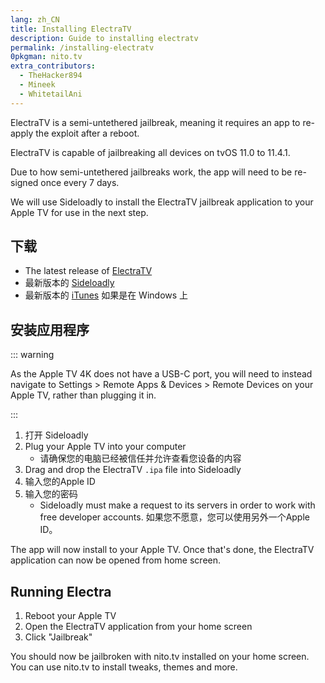 ```yaml
---
lang: zh_CN
title: Installing ElectraTV
description: Guide to installing electratv
permalink: /installing-electratv
0pkgman: nito.tv
extra_contributors:
  - TheHacker894
  - Mineek
  - WhitetailAni
---
```


ElectraTV is a <router-link to="/types-of-jailbreak/#semi-untethered-jailbreaks">semi-untethered jailbreak</router-link>, meaning it requires an app to re-apply the exploit after a reboot.

ElectraTV is capable of jailbreaking all devices on tvOS 11.0 to 11.4.1.

Due to how semi-untethered jailbreaks work, the app will need to be <router-link to="/resigning-apps">re-signed</router-link> once every 7 days.

We will use Sideloadly to install the ElectraTV jailbreak application to your Apple TV for use in the next step.

## 下载

- The latest release of [ElectraTV](https://coolstar.org/electra/)
- 最新版本的 [Sideloadly](https://sideloadly.io/)
- 最新版本的 [iTunes](https://www.apple.com/itunes/download/win32) 如果是在 Windows 上

## 安装应用程序

::: warning

As the Apple TV 4K does not have a USB-C port, you will need to instead navigate to Settings > Remote Apps & Devices > Remote Devices on your Apple TV, rather than plugging it in.

:::

1. 打开 Sideloadly
2. Plug your Apple TV into your computer
   - 请确保您的电脑已经被信任并允许查看您设备的内容
3. Drag and drop the ElectraTV `.ipa` file into Sideloadly
4. 输入您的Apple ID
5. 输入您的密码
   - Sideloadly must make a request to its servers in order to work with free developer accounts. 如果您不愿意，您可以使用另外一个Apple ID。

The app will now install to your Apple TV. Once that's done, the ElectraTV application can now be opened from home screen.

## Running Electra

1. Reboot your Apple TV
2. Open the ElectraTV application from your home screen
3. Click "Jailbreak"

You should now be jailbroken with nito.tv installed on your home screen. You can use nito.tv to install <router-link to="/faq/#what-are-tweaks">tweaks</router-link>, themes and more.

